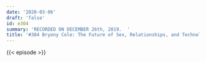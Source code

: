 ```yaml
---
date: '2020-03-06'
draft: 'false'
id: e304
summary: 'RECORDED ON DECEMBER 26th, 2019.  '
title: '#304 Bryony Cole: The Future of Sex, Relationships, and Technology'
---
```

{{< episode >}}
